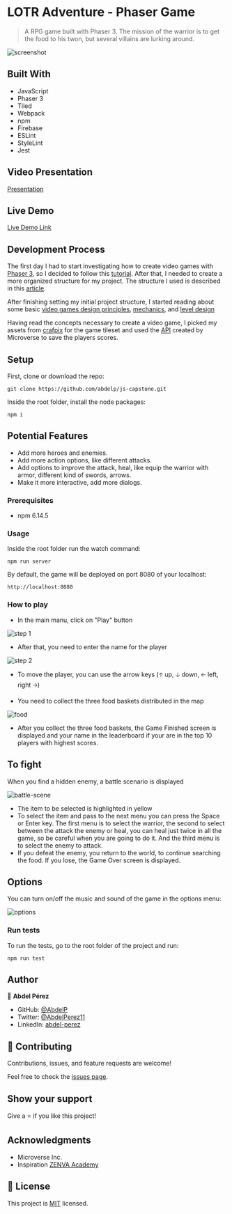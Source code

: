 # LOTR Adventure - Phaser Game

> A RPG game built with Phaser 3. The mission of the warrior is to get the food to his twon, but several villains are lurking around.

![screenshot](./app_screenshot.gif)

## Built With

- JavaScript
- Phaser 3
- Tiled
- Webpack
- npm
- Firebase
- ESLint
- StyleLint
- Jest

## Video Presentation

[Presentation](https://www.loom.com/share/105757c0729b4d718b64e9ad82300db4)

## Live Demo

[Live Demo Link](https://javascript-capstone.web.app)

## Development Process

The first day I had to start investigating how to create video games with [Phaser 3](www.phaser.io), so I decided to follow this [tutorial](https://phaser.io/tutorials/making-your-first-phaser-3-game/part1). After that, I needed to create a more organized structure for my project. The structure I used is described in this [article](https://phasertutorials.com/creating-a-phaser-3-template-part-1/).

After finishing setting my initial project structure, I started reading about some basic [video games design principles](https://www.gamedesigning.org/learn/game-design-principles/), [mechanics](https://www.gamedesigning.org/learn/basic-game-mechanics/), and [level design](https://www.gamedesigning.org/learn/level-design/)

Having read the concepts necessary to create a video game, I picked my assets from [crafpix](www.crafpix.com) for the game tileset and used the [API](https://us-central1-js-capstone-backend.cloudfunctions.net/api/games) created by Microverse to save the players scores.

## Setup

First, clone or download the repo:

```
git clone https://github.com/abdelp/js-capstone.git
```

Inside the root folder, install the node packages:

```
npm i
```

## Potential Features

* Add more heroes and enemies.
* Add more action options, like different attacks.
* Add options to improve the attack, heal, like equip the warrior with armor, different kind of swords, arrows.
* Make it more interactive, add more dialogs.

### Prerequisites

- npm 6.14.5


### Usage

Inside the root folder run the watch command:

```
npm run server
```

By default, the game will be deployed on port 8080 of your localhost:

```
http://localhost:8080
```

### How to play

* In the main manu, click on "Play" button

![step 1](./assets/step1.png)

* After that, you need to enter the name for the player

![step 2](./assets/step2.png)

* To move the player, you can use the arrow keys (🡡 up, 🡣 down, 🡠 left, right 🡢)

* You need to collect the three food baskets distributed in the map

![food](./assets/food.png)

* After you collect the three food baskets, the Game Finished screen is displayed and your name in the leaderboard if your are in the top 10 players with highest scores.

## To fight

When you find a hidden enemy, a battle scenario is displayed

![battle-scene](./assets/battle-scene.png)

* The item to be selected is highlighted in yellow
* To select the item and pass to the next menu you can press the Space or Enter key. The first menu is to select the warrior, the second to select between the attack the enemy or heal, you can heal just twice in all the game, so be careful when you are going to do it. And the third menu is to select the enemy to attack.
* If you defeat the enemy, you return to the world, to continue searching the food. If you lose, the Game Over screen is displayed.

## Options

You can turn on/off the music and sound of the game in the options menu:

![options](./assets/options.png)

### Run tests

To run the tests, go to the root folder of the project and run:

```
npm run test
```

## Author

👤 **Abdel Pérez**

- GitHub: [@AbdelP](https://github.com/AbdelP)
- Twitter: [@AbdelPerez11](https://twitter.com/AbdelPerez11)
- LinkedIn: [abdel-perez](https://linkedin.com/in/abdel-perez)


## 🤝 Contributing

Contributions, issues, and feature requests are welcome!

Feel free to check the [issues page](issues/).

## Show your support

Give a ⭐️ if you like this project!

## Acknowledgments

- Microverse Inc.
- Inspiration [ZENVA Academy](https://academy.zenva.com/)

## 📝 License

This project is [MIT](lic.url) licensed.